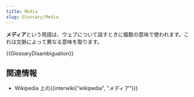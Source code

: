 ```yaml
---
title: Media
slug: Glossary/Media
---
```


**メディア**という用語は、ウェブについて話すときに複数の意味で使われます。これは文脈によって異なる意味を取ります。

{{GlossaryDisambiguation}}

## 関連情報

- Wikipedia 上の{{interwiki("wikipedia", "メディア")}}
